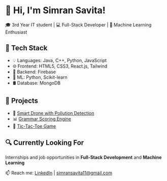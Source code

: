 # 👋 Hi, I'm Simran Savita!

🎓 3rd Year IT student | 💻 Full-Stack Developer | 🤖 Machine Learning Enthusiast

## 🚀 Tech Stack
- 💡 Languages: Java, C++, Python, JavaScript
- 🌐 Frontend: HTML5, CSS3, React.js, Tailwind
- 🔧 Backend: Firebase
- 🧠 ML: Python, Scikit-learn
- 🛢️ Database: MongoDB

## 📌 Projects
- 🧠 [ Smart Drone with Pollution Detection](https://github.com/simransavita9984/smart-drone)
- 📊 [Grammar Scoring Engine](https://github.com/simransavita9984/spoken-grammar-evaluator)
- 💬 [Tic-Tac-Toe Game](https://github.com/simransavita9984/Tic-Tac-Toe-Game)

## 🔍 Currently Looking For
Internships and job opportunities in **Full-Stack Development** and **Machine Learning** 

📫 Reach me: [LinkedIn](https://www.linkedin.com/in/simran-savita/) | simransavita11@gmail.com

